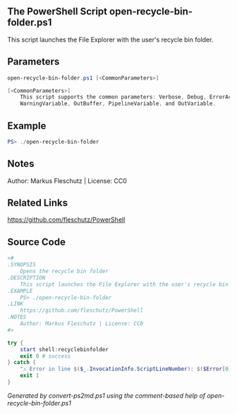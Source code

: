 ## The PowerShell Script **open-recycle-bin-folder.ps1**

This script launches the File Explorer with the user's recycle bin folder.

## Parameters
```powershell
open-recycle-bin-folder.ps1 [<CommonParameters>]

[<CommonParameters>]
    This script supports the common parameters: Verbose, Debug, ErrorAction, ErrorVariable, WarningAction, 
    WarningVariable, OutBuffer, PipelineVariable, and OutVariable.
```

## Example
```powershell
PS> ./open-recycle-bin-folder

```

## Notes
Author: Markus Fleschutz | License: CC0

## Related Links
https://github.com/fleschutz/PowerShell

## Source Code
```powershell
<#
.SYNOPSIS
	Opens the recycle bin folder
.DESCRIPTION
	This script launches the File Explorer with the user's recycle bin folder.
.EXAMPLE
	PS> ./open-recycle-bin-folder
.LINK
	https://github.com/fleschutz/PowerShell
.NOTES
	Author: Markus Fleschutz | License: CC0
#>

try {
	start shell:recyclebinfolder
	exit 0 # success
} catch {
	"⚠️ Error in line $($_.InvocationInfo.ScriptLineNumber): $($Error[0])"
	exit 1
}
```

*Generated by convert-ps2md.ps1 using the comment-based help of open-recycle-bin-folder.ps1*
